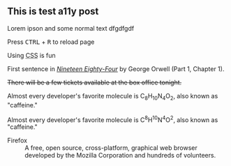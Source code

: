 ## This is test a11y post

Lorem ipson and some normal text dfgdfgdf

Press <kbd>CTRL</kbd> + <kbd>R</kbd> to reload page

Using <abbr title="Cascading Style Sheet">CSS</abbr> is fun

First sentence in <cite><a href="http://www.george-orwell.org/1984/0.html">Nineteen Eighty-Four</a></cite> by George Orwell (Part 1, Chapter 1).

<p><s>There will be a few tickets available at the box office tonight.</s></p>

Almost every developer's favorite molecule is
C<sub>8</sub>H<sub>10</sub>N<sub>4</sub>O<sub>2</sub>, also known as "caffeine."

Almost every developer's favorite molecule is
C<sup>8</sup>H<sup>10</sup>N<sup>4</sup>O<sup>2</sup>, also known as "caffeine."

<dl>
  <dt>Firefox</dt>
  <dd>
    A free, open source, cross-platform,
    graphical web browser developed by the
    Mozilla Corporation and hundreds of
    volunteers.
  </dd>

  <!-- Other terms and descriptions -->
</dl>
